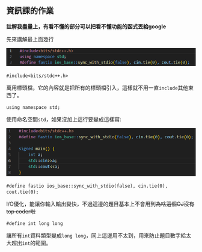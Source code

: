 ## 資訊課的作業

**註解我盡量上，有看不懂的部分可以把看不懂功能的函式丟給google**

先來講解最上面幾行

![圖片載入失敗](https://github.com/lucasw0908/SchoolCodingHomework/blob/main/img/template.png?raw=true)

```cpp=
#include<bits/stdc++.h>
```

萬用標頭檔，它的內容就是把所有的標頭檔引入，這樣就不用一直`include`其他東西了。

```cpp=
using namespace std;
```

使用命名空間`std`，如果沒加上這行要變成這樣寫:

![圖片載入失敗](https://github.com/lucasw0908/SchoolCodingHomework/blob/main/img/without_using_namespace_std.png?raw=true)

```cpp=
#define fastio ios_base::sync_with_stdio(false), cin.tie(0), cout.tie(0);
```
I/O優化，能讓你輸入輸出變快，不過這邊的題目基本上不會用到~~為啥這個OJ沒有top coder啦~~

```cpp=
#define int long long
```
讓所有`int`資料類型變成`long long`，同上這邊用不太到，用來防止題目數字給太大超出`int`的範圍。